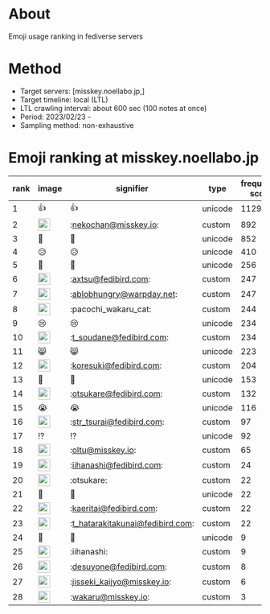 # About
Emoji usage ranking in fediverse servers

# Method
- Target servers: [misskey.noellabo.jp,]
- Target timeline: local (LTL)
- LTL crawling interval: about 600 sec (100 notes at once)
- Period: 2023/02/23 - 
- Sampling method: non-exhaustive

# Emoji ranking at misskey.noellabo.jp

|rank|image|signifier|type|frequency score|
|----|----|----|----|----|
|1|👍|👍|unicode|11291|
|2|<img height="24" src="https://misskey.noellabo.jp/emoji/nekochan.webp">|:nekochan@misskey.io:|custom|892|
|3|🌅|🌅|unicode|852|
|4|😥|😥|unicode|410|
|5|🎉|🎉|unicode|256|
|6|<img height="24" src="https://misskey.noellabo.jp/emoji/axtsu.webp">|:axtsu@fedibird.com:|custom|247|
|7|<img height="24" src="https://misskey.noellabo.jp/emoji/ablobhungry.webp">|:ablobhungry@warpday.net:|custom|247|
|8|<img height="24" src="https://misskey.noellabo.jp/emoji/pacochi_wakaru_cat.webp">|:pacochi_wakaru_cat:|custom|244|
|9|😢|😢|unicode|234|
|10|<img height="24" src="https://misskey.noellabo.jp/emoji/t_soudane.webp">|:t_soudane@fedibird.com:|custom|234|
|11|😸|😸|unicode|223|
|12|<img height="24" src="https://misskey.noellabo.jp/emoji/koresuki.webp">|:koresuki@fedibird.com:|custom|204|
|13|👀|👀|unicode|153|
|14|<img height="24" src="https://misskey.noellabo.jp/emoji/otsukare.webp">|:otsukare@fedibird.com:|custom|132|
|15|😭|😭|unicode|116|
|16|<img height="24" src="https://misskey.noellabo.jp/emoji/str_tsurai.webp">|:str_tsurai@fedibird.com:|custom|97|
|17|⁉|⁉|unicode|92|
|18|<img height="24" src="https://misskey.noellabo.jp/emoji/oltu.webp">|:oltu@misskey.io:|custom|65|
|19|<img height="24" src="https://misskey.noellabo.jp/emoji/iihanashi.webp">|:iihanashi@fedibird.com:|custom|24|
|20|<img height="24" src="https://misskey.noellabo.jp/emoji/otsukare.webp">|:otsukare:|custom|22|
|21|🍵|🍵|unicode|22|
|22|<img height="24" src="https://misskey.noellabo.jp/emoji/kaeritai.webp">|:kaeritai@fedibird.com:|custom|22|
|23|<img height="24" src="https://misskey.noellabo.jp/emoji/t_hatarakitakunai.webp">|:t_hatarakitakunai@fedibird.com:|custom|22|
|24|🍮|🍮|unicode|9|
|25|<img height="24" src="https://misskey.noellabo.jp/emoji/iihanashi.webp">|:iihanashi:|custom|9|
|26|<img height="24" src="https://misskey.noellabo.jp/emoji/desuyone.webp">|:desuyone@fedibird.com:|custom|8|
|27|<img height="24" src="https://misskey.noellabo.jp/emoji/jisseki_kaijyo.webp">|:jisseki_kaijyo@misskey.io:|custom|6|
|28|<img height="24" src="https://misskey.noellabo.jp/emoji/wakaru.webp">|:wakaru@misskey.io:|custom|3|
